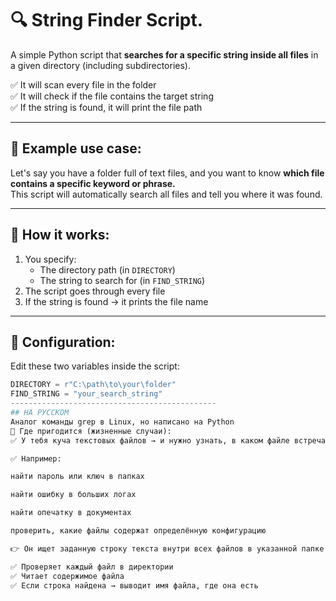 # 🔍 String Finder Script.

A simple Python script that **searches for a specific string inside all files** in a given directory (including subdirectories).

✅ It will scan every file in the folder  
✅ It will check if the file contains the target string  
✅ If the string is found, it will print the file path

---

## 📄 Example use case:

Let's say you have a folder full of text files, and you want to know **which file contains a specific keyword or phrase.**  
This script will automatically search all files and tell you where it was found.

---

## 🚀 How it works:

1. You specify:
   - The directory path (in `DIRECTORY`)
   - The string to search for (in `FIND_STRING`)
2. The script goes through every file
3. If the string is found → it prints the file name

---

## 📝 Configuration:

Edit these two variables inside the script:

```python
DIRECTORY = r"C:\path\to\your\folder"
FIND_STRING = "your_search_string"
----------------------------------------------
## НА РУССКОМ 
Аналог команды grep в Linux, но написано на Python
📝 Где пригодится (жизненные случаи):
✅ У тебя куча текстовых файлов → и нужно узнать, в каком файле встречается определённое слово или фраза.

✅ Например:

найти пароль или ключ в папках

найти ошибку в больших логах

найти опечатку в документах

проверить, какие файлы содержат определённую конфигурацию

👉 Он ищет заданную строку текста внутри всех файлов в указанной папке (и вложенных папках).

✅ Проверяет каждый файл в директории
✅ Читает содержимое файла
✅ Если строка найдена → выводит имя файла, где она есть
